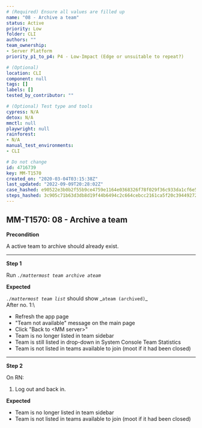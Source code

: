 ```yaml
---
# (Required) Ensure all values are filled up
name: "08 - Archive a team"
status: Active
priority: Low
folder: CLI
authors: ""
team_ownership:
- Server Platform
priority_p1_to_p4: P4 - Low-Impact (Edge or unsuitable to repeat?)

# (Optional)
location: CLI
component: null
tags: []
labels: []
tested_by_contributor: ""

# (Optional) Test type and tools
cypress: N/A
detox: N/A
mmctl: null
playwright: null
rainforest:
- N/A
manual_test_environments:
- CLI

# Do not change
id: 4716739
key: MM-T1570
created_on: "2020-03-04T03:15:38Z"
last_updated: "2022-09-09T20:28:02Z"
case_hashed: e90522e3b0b2f55b9ce4759e1164e0368326f78f029f36c933da1cf6e5dac76c8f617f9e744e552295fcc97cb5f328ec
steps_hashed: 3c905c71b63d3db8d19f44b6494c2c664cebcc2161ca5f20c39449272f0131d9bec453da26d8985208e7e8157ceaa4d4
---
```


<!-- (Auto-generated) Based on frontmatter's "key" and "name" -->

## MM-T1570: 08 - Archive a team

**Precondition**

A active team to archive should already exist.

---

**Step 1**

Run _`./mattermost team archive ateam`_

**Expected**

_`./mattermost team list`_ should show \_`ateam (archived)`\_\
After no. 1:\\

- Refresh the app page
- "Team not available" message on the main page
- Click "Back to \<MM server>"
- Team is no longer listed in team sidebar
- Team is still listed in drop-down in System Console Team Statistics
- Team is not listed in teams available to join (moot if it had been closed)

---

**Step 2**

On RN:

1. Log out and back in.

**Expected**

- Team is no longer listed in team sidebar
- Team is not listed in teams available to join (moot if it had been closed)
